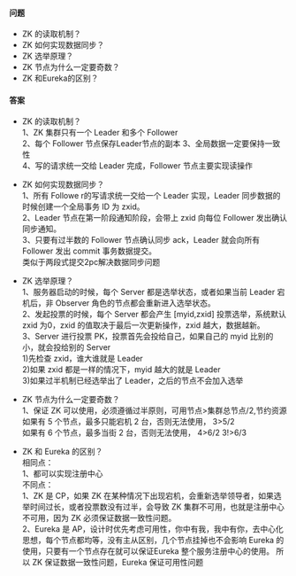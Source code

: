#### 问题

+ ZK 的读取机制？
+ ZK 如何实现数据同步？
+ ZK 选举原理？
+ ZK 节点为什么一定要奇数？
+ ZK 和Eureka的区别？




#### 答案

+ ZK 的读取机制？  
1、ZK 集群只有一个 Leader 和多个 Follower  
2、每个 Follower 节点保存Leader节点的副本
3、全局数据一定要保持一致性  
4、写的请求统一交给 Leader 完成，Follower 节点主要实现读操作


+ ZK 如何实现数据同步？  
1、所有 Followe r的写请求统一交给一个 Leader 实现，Leader 同步数据的时候创建一个全局事务 ID 为 zxid。  
2、Leader 节点在第一阶段通知阶段，会带上 zxid 向每位 Follower 发出确认同步通知。  
3、只要有过半数的 Follower 节点确认同步 ack，Leader 就会向所有 Follower 发出 commit 事务数据提交。  
类似于两段式提交2pc解决数据同步问题

+ ZK 选举原理？  
1、服务器启动的时候，每个 Server 都是选举状态，或者如果当前 Leader 宕机后，非 Observer 角色的节点都会重新进入选举状态。  
2、发起投票的时候，每个 Server 都会产生 [myid,zxid] 投票选举，系统默认 zxid 为0，zxid 的值取决于最后一次更新操作，zxid 越大，数据越新。  
3、Server 进行投票 PK，投票首先会投给自己，如果自己的 myid 比别的小，就会投给别的 Server  
1)先检查 zxid，谁大谁就是 Leader  
2)如果 zxid 都是一样的情况下，myid 越大的就是 Leader  
3)如果过半机制已经选举出了 Leader，之后的节点不会加入选举


+ ZK 节点为什么一定要奇数？  
1、保证 ZK 可以使用，必须遵循过半原则，可用节点>集群总节点/2,节约资源  
如果有 5 个节点，最多只能宕机 2 台，否则无法使用， 3>5/2  
如果有 6 个节点，最多当街 2 台，否则无法使用， 4>6/2 3!>6/3


+ ZK 和 Eureka 的区别？  
相同点：  
1、都可以实现注册中心  
不同点：  
1、ZK 是 CP，如果 ZK 在某种情况下出现宕机，会重新选举领导者，如果选举时间过长，或者投票数没有过半，会导致 ZK 集群不可用，也就是注册中心不可用，因为 ZK 必须保证数据一致性问题。  
2、Eureka 是 AP，设计时优先考虑可用性，你中有我，我中有你，去中心化思想，每个节点都均等，没有主从区别，几个节点挂掉也不会影响 Eureka 的使用，只要有一个节点存在就可以保证Eureka 整个服务注册中心的使用。
所以 ZK 保证数据一致性问题，Eureka 保证可用性问题